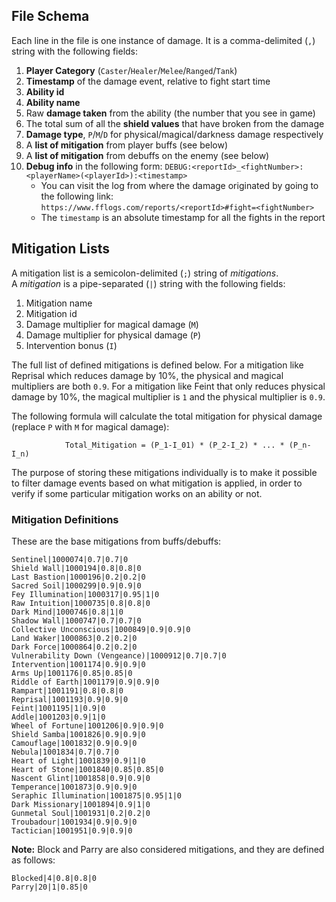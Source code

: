 ## File Schema
Each line in the file is one instance of damage. It is a comma-delimited (`,`) string with the following fields:  
1. **Player Category** (`Caster`/`Healer`/`Melee`/`Ranged`/`Tank`)
1. **Timestamp** of the damage event, relative to fight start time
1. **Ability id**
1. **Ability name**
1. Raw **damage taken** from the ability (the number that you see in game)
1. The total sum of all the **shield values** that have broken from the damage
1. **Damage type**, `P`/`M`/`D` for physical/magical/darkness damage respectively
1. A **list of mitigation** from player buffs (see below)
1. A **list of mitigation** from debuffs on the enemy (see below)
1. **Debug info** in the following form: `DEBUG:<reportId>_<fightNumber>:<playerName>(<playerId>):<timestamp>`
   * You can visit the log from where the damage originated by going to the following link:  
     `https://www.fflogs.com/reports/<reportId>#fight=<fightNumber>`
   * The `timestamp` is an absolute timestamp for all the fights in the report

## Mitigation Lists
A mitigation list is a semicolon-delimited (`;`) string of *mitigations*.  
A *mitigation* is a pipe-separated (`|`) string with the following fields:
1. Mitigation name
1. Mitigation id
1. Damage multiplier for magical damage (`M`)
1. Damage multiplier for physical damage (`P`)
1. Intervention bonus (`I`)

The full list of defined mitigations is defined below. For a mitigation like Reprisal which reduces damage by 10%, the physical and magical multipliers are both `0.9`. For a mitigation like Feint that only reduces physical damage by 10%, the magical multiplier is `1` and the physical multiplier is `0.9`.

The following formula will calculate the total mitigation for physical damage (replace `P` with `M` for magical damage):  

                Total_Mitigation = (P_1-I_01) * (P_2-I_2) * ... * (P_n-I_n)

The purpose of storing these mitigations individually is to make it possible to filter damage events based on what mitigation is applied, in order to verify if some particular mitigation works on an ability or not.

### Mitigation Definitions
These are the base mitigations from buffs/debuffs:
```
Sentinel|1000074|0.7|0.7|0 
Shield Wall|1000194|0.8|0.8|0 
Last Bastion|1000196|0.2|0.2|0 
Sacred Soil|1000299|0.9|0.9|0 
Fey Illumination|1000317|0.95|1|0 
Raw Intuition|1000735|0.8|0.8|0 
Dark Mind|1000746|0.8|1|0 
Shadow Wall|1000747|0.7|0.7|0 
Collective Unconscious|1000849|0.9|0.9|0 
Land Waker|1000863|0.2|0.2|0 
Dark Force|1000864|0.2|0.2|0 
Vulnerability Down (Vengeance)|1000912|0.7|0.7|0 
Intervention|1001174|0.9|0.9|0 
Arms Up|1001176|0.85|0.85|0 
Riddle of Earth|1001179|0.9|0.9|0 
Rampart|1001191|0.8|0.8|0 
Reprisal|1001193|0.9|0.9|0 
Feint|1001195|1|0.9|0 
Addle|1001203|0.9|1|0 
Wheel of Fortune|1001206|0.9|0.9|0 
Shield Samba|1001826|0.9|0.9|0 
Camouflage|1001832|0.9|0.9|0 
Nebula|1001834|0.7|0.7|0 
Heart of Light|1001839|0.9|1|0 
Heart of Stone|1001840|0.85|0.85|0 
Nascent Glint|1001858|0.9|0.9|0 
Temperance|1001873|0.9|0.9|0 
Seraphic Illumination|1001875|0.95|1|0 
Dark Missionary|1001894|0.9|1|0 
Gunmetal Soul|1001931|0.2|0.2|0 
Troubadour|1001934|0.9|0.9|0 
Tactician|1001951|0.9|0.9|0 
```

**Note:** Block and Parry are also considered mitigations, and they are defined as follows:
```
Blocked|4|0.8|0.8|0 
Parry|20|1|0.85|0 
```
